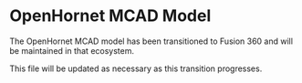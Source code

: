 # OpenHornet MCAD Model

The OpenHornet MCAD model has been transitioned to Fusion 360 and will be maintained in that ecosystem. 

This file will be updated as necessary as this transition progresses.
